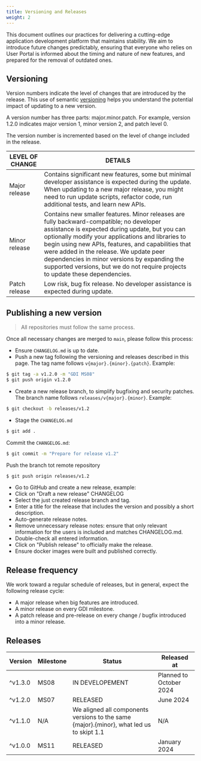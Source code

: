 ```yaml
---
title: Versioning and Releases
weight: 2
---
```


<!--
SPDX-FileCopyrightText: 2024 PNED G.I.E.

SPDX-License-Identifier: CC-BY-4.0
-->

This document outlines our practices for delivering a cutting-edge application development platform that maintains stability. We aim to introduce future changes predictably, ensuring that everyone who relies on User Portal is informed about the timing and nature of new features, and prepared for the removal of outdated ones.

## Versioning

Version numbers indicate the level of changes that are introduced by the release. This use of semantic [versioning](https://semver.org/) helps you understand the potential impact of updating to a new version.

A version number has three parts: major.minor.patch. For example, version 1.2.0 indicates major version 1, minor version 2, and patch level 0.

The version number is incremented based on the level of change included in the release.

| LEVEL OF CHANGE | DETAILS |
|-|-|
|Major release | Contains significant new features, some but minimal developer assistance is expected during the update. When updating to a new major release, you might need to run update scripts, refactor code, run additional tests, and learn new APIs. |
| Minor release | Contains new smaller features. Minor releases are fully backward-compatible; no developer assistance is expected during update, but you can optionally modify your applications and libraries to begin using new APIs, features, and capabilities that were added in the release. We update peer dependencies in minor versions by expanding the supported versions, but we do not require projects to update these dependencies. |
| Patch release| Low risk, bug fix release. No developer assistance is expected during update.|

## Publishing a new version

> All repositories must follow the same process.

Once all necessary changes are merged to `main`, please follow this process:
- Ensure `CHANGELOG.md` is up to date.
- Push a new tag following the versioning and releases described in this page. The tag name follows `v{major}.{minor}.{patch}`. Example:
```bash
$ git tag -a v1.2.0 -m "GDI MS08"
$ git push origin v1.2.0
```
- Create a new release branch, to simplify bugfixing and security patches. The branch name follows `releases/v{major}.{minor}`. Example:
```bash
$ git checkout -b releases/v1.2
```
- Stage the `CHANGELOG.md`
```bash
$ git add .
```
Commit the `CHANGELOG.md`:
```bash
$ git commit -m "Prepare for release v1.2"
```
Push the branch tot remote repository
```bash
$ git push origin releases/v1.2
```

- Go to GitHub and create a new release, example: 
- Click on "Draft a new release" CHANGELOG
- Select the just created release branch and tag.
- Enter a title for the release that includes the version and possibly a short description.
- Auto-generate release notes.
- Remove unnecessary release notes: ensure that only relevant information for the users is included and matches CHANGELOG.md.
- Double-check all entered information.
- Click on "Publish release" to officially make the release.
- Ensure docker images were built and published correctly.

## Release frequency

We work toward a regular schedule of releases, but in general, expect the following release cycle:

- A major release when big features are introduced.
- A minor release on every GDI milestone.
- A patch release and pre-release on every change / bugfix introduced into a minor release.

## Releases

| Version | Milestone | Status | Released at |
|-|-|-|-|
| ^v1.3.0 | MS08 | IN DEVELOPEMENT | Planned to October 2024 |
| ^v1.2.0 | MS07 | RELEASED | June 2024 |
| ^v1.1.0 | N/A | We aligned all components versions to the same {major}.{minor}, what led us to skipt 1.1 | N/A |
| ^v1.0.0 | MS11 | RELEASED | January 2024 |



